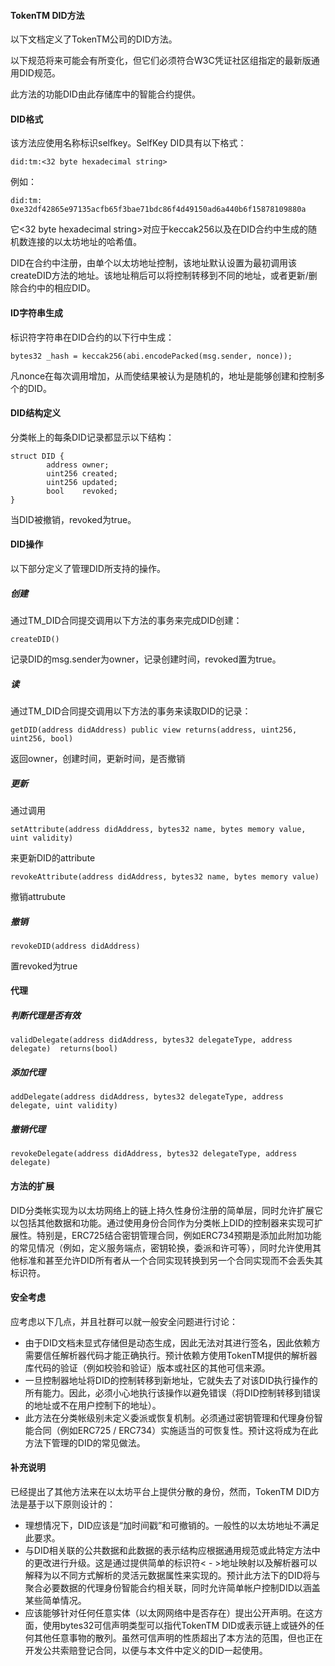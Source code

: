 #### TokenTM DID方法
以下文档定义了TokenTM公司的DID方法。

以下规范将来可能会有所变化，但它们必须符合W3C凭证社区组指定的最新版通用DID规范。

此方法的功能DID由此存储库中的智能合约提供。

#### DID格式
该方法应使用名称标识selfkey。SelfKey DID具有以下格式：

```
did:tm:<32 byte hexadecimal string>
```

例如：

```
did:tm: 0xe32df42865e97135acfb65f3bae71bdc86f4d49150ad6a440b6f15878109880a
```

它<32 byte hexadecimal string>对应于keccak256以及在DID合约中生成的随机数连接的以太坊地址的哈希值。

DID在合约中注册，由单个以太坊地址控制，该地址默认设置为最初调用该createDID方法的地址。该地址稍后可以将控制转移到不同的地址，或者更新/删除合约中的相应DID。

#### ID字符串生成
标识符字符串在DID合约的以下行中生成：

```
bytes32 _hash = keccak256(abi.encodePacked(msg.sender, nonce));
```

凡nonce在每次调用增加，从而使结果被认为是随机的，地址是能够创建和控制多个的DID。

#### DID结构定义
分类帐上的每条DID记录都显示以下结构：

```
struct DID {
        address owner;
        uint256 created;
        uint256 updated;
        bool    revoked;
}
```

当DID被撤销，revoked为true。
#### DID操作
以下部分定义了管理DID所支持的操作。
##### 创建
通过TM_DID合同提交调用以下方法的事务来完成DID创建：

```
createDID()
```

记录DID的msg.sender为owner，记录创建时间，revoked置为true。
##### 读
通过TM_DID合同提交调用以下方法的事务来读取DID的记录：

```
getDID(address didAddress) public view returns(address, uint256, uint256, bool)
```

返回owner，创建时间，更新时间，是否撤销
##### 更新
通过调用

```
setAttribute(address didAddress, bytes32 name, bytes memory value, uint validity)
```
来更新DID的attribute
```
revokeAttribute(address didAddress, bytes32 name, bytes memory value)
```

撤销attrubute
##### 撤销

```
revokeDID(address didAddress)
```
置revoked为true

#### 代理
##### 判断代理是否有效

```
validDelegate(address didAddress, bytes32 delegateType, address delegate)  returns(bool)
```

##### 添加代理

```
addDelegate(address didAddress, bytes32 delegateType, address delegate, uint validity)
```

##### 撤销代理

```
revokeDelegate(address didAddress, bytes32 delegateType, address delegate)
```


#### 方法的扩展
DID分类帐实现为以太坊网络上的链上持久性身份注册的简单层，同时允许扩展它以包括其他数据和功能。通过使用身份合同作为分类帐上DID的控制器来实现可扩展性。特别是，ERC725结合密钥管理合同，例如ERC734预期是添加此附加功能的常见情况（例如，定义服务端点，密钥轮换，委派和许可等），同时允许使用其他标准和甚至允许DID所有者从一个合同实现转换到另一个合同实现而不会丢失其标识符。
#### 安全考虑
应考虑以下几点，并且社群可以就一般安全问题进行讨论：
- 由于DID文档未显式存储但是动态生成，因此无法对其进行签名，因此依赖方需要信任解析器代码才能正确执行。预计依赖方使用TokenTM提供的解析器库代码的验证（例如校验和验证）版本或社区的其他可信来源。
- 一旦控制器地址将DID的控制转移到新地址，它就失去了对该DID执行操作的所有能力。因此，必须小心地执行该操作以避免错误（将DID控制转移到错误的地址或不在用户控制下的地址）。
- 此方法在分类帐级别未定义委派或恢复机制。必须通过密钥管理和代理身份智能合同（例如ERC725 / ERC734）实施适当的可恢复性。预计这将成为在此方法下管理的DID的常见做法。
#### 补充说明
已经提出了其他方法来在以太坊平台上提供分散的身份，然而，TokenTM DID方法是基于以下原则设计的：
- 理想情况下，DID应该是“加时间戳”和可撤销的。一般性的以太坊地址不满足此要求。
- 与DID相关联的公共数据和此数据的表示结构应根据通用规范或此特定方法中的更改进行升级。这是通过提供简单的标识符< - >地址映射以及解析器可以解释为以不同方式解析的灵活元数据属性来实现的。预计此方法下的DID将与聚合必要数据的代理身份智能合约相关联，同时允许简单帐户控制DID以涵盖某些简单情况。
- 应该能够针对任何任意实体（以太网网络中是否存在）提出公开声明。在这方面，使用bytes32可信声明类型可以指代TokenTM DID或表示链上或链外的任何其他任意事物的散列。虽然可信声明的性质超出了本方法的范围，但也正在开发公共索赔登记合同，以便与本文件中定义的DID一起使用。